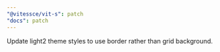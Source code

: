 ```yaml
---
"@vitessce/vit-s": patch
"docs": patch
---
```


Update light2 theme styles to use border rather than grid background.
